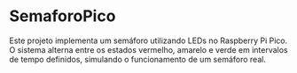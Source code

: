 # SemaforoPico
Este projeto implementa um semáforo utilizando LEDs no Raspberry Pi Pico. O sistema alterna entre os estados vermelho, amarelo e verde em intervalos de tempo definidos, simulando o funcionamento de um semáforo real.
